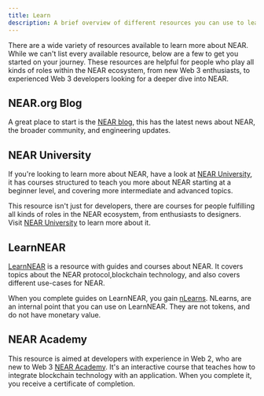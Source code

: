 ```yaml
---
title: Learn
description: A brief overview of different resources you can use to learn more about NEAR.
---
```

There are a wide variety of resources available to learn more about NEAR.
While we can't list every available resource, below are a few to get you started on your journey.
These resources are helpful for people who play all kinds of roles within the NEAR ecosystem, from new Web 3 enthusiasts, to experienced Web 3 developers looking for a deeper dive into NEAR.

## NEAR.org Blog
A great place to start is the [NEAR blog](https://near.org/blog/), this has the latest news about NEAR, the broader community, and engineering updates.

## NEAR University
If you're looking to learn more about NEAR, have a look at [NEAR University](https://near.university), it has courses structured to teach you more about NEAR starting at a beginner level, and covering more intermediate and advanced topics.

This resource isn't just for developers, there are courses for people fulfilling all kinds of roles in the NEAR ecosystem, from enthusiasts to designers. Visit [NEAR University](https://near.university) to learn more about it.

## LearnNEAR
[LearnNEAR](https://learnnear.club) is a resource with guides and courses about NEAR. 
It covers topics about the NEAR protocol,blockchain technology, and also covers different use-cases for NEAR.

When you complete guides on LearnNEAR, you gain [nLearns](https://learnnear.club/what-are-nlearns/). 
NLearns, are an internal point that you can use on LearnNEAR.
They are not tokens, and do not have monetary value.

## NEAR Academy
This resource is aimed at developers with experience in Web 2, who are new to Web 3 [NEAR Academy](htpps://near.academy).
It's an interactive course that teaches how to integrate blockchain technology with an application.
When you complete it, you receive a certificate of completion.

